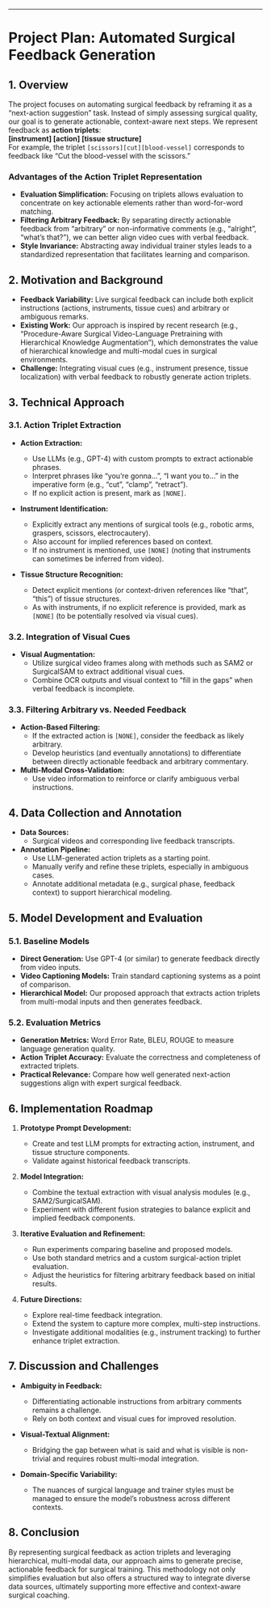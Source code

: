 <!-- ## Overview
The project focuses on automating surgical feedback generation, reframing it as a "next-action suggestion" task. The goal is to go beyond assessing surgical action quality and instead suggest specific next steps, which aligns with how trainers often provide feedback and supports higher-level planning. To achieve this, the model would generate action triplets [instrument][action][tissue structure] (paper). For example, [scissors][cut][blood-vessel] refers to feedback like "Cut the blood-vessel with the scissors".
Using these action triplets to represent feedback has advantages:
- Better evaluation: Evaluation can focus on the correctness of action triplets instead of word-to-word comparisons, reducing variations.
- Separation of "needed" from "arbitrary" feedback: "Arbitrary" feedback (e.g., "alright", "what's that?") complicates video and feedback mapping.
- Feedback delivery style invariant: Feedback styles vary by surgeon, and this approach normalizes representation, facilitating learning.

To form a dataset of action triplets, we would filter out "arbitrary" feedback using an LLM and prompt it to generate action triplets for each "needed" feedback instance.

On the technical side, we propose utilizing a hierarchical knowledge augmentation approach inspired by paper, "Procedure-Aware Surgical Video-Language Pretraining with Hierarchical Knowledge Augmentation". This method addresses domain-specific challenges in aligning textual and visual representations by enriching and refining hierarchical text inputs using an LLM. Similarly, we aim to correct, summarize, and enrich feedback representations to support action triplet generation and alignment with surgical video data.

Below is a revised version of your plan that integrates the key discussion points from your Slack messages and refines the initial overview into a more detailed roadmap. You can use this as your updated **plan.md**: -->

---

# Project Plan: Automated Surgical Feedback Generation

## 1. Overview
The project focuses on automating surgical feedback by reframing it as a “next-action suggestion” task. Instead of simply assessing surgical quality, our goal is to generate actionable, context-aware next steps. We represent feedback as **action triplets**:  
**[instrument] [action] [tissue structure]**  
For example, the triplet `[scissors][cut][blood-vessel]` corresponds to feedback like “Cut the blood-vessel with the scissors.”

### Advantages of the Action Triplet Representation
- **Evaluation Simplification:** Focusing on triplets allows evaluation to concentrate on key actionable elements rather than word-for-word matching.
- **Filtering Arbitrary Feedback:** By separating directly actionable feedback from “arbitrary” or non-informative comments (e.g., “alright”, “what’s that?”), we can better align video cues with verbal feedback.
- **Style Invariance:** Abstracting away individual trainer styles leads to a standardized representation that facilitates learning and comparison.

## 2. Motivation and Background
- **Feedback Variability:** Live surgical feedback can include both explicit instructions (actions, instruments, tissue cues) and arbitrary or ambiguous remarks.  
- **Existing Work:** Our approach is inspired by recent research (e.g., “Procedure-Aware Surgical Video-Language Pretraining with Hierarchical Knowledge Augmentation”), which demonstrates the value of hierarchical knowledge and multi-modal cues in surgical environments.
- **Challenge:** Integrating visual cues (e.g., instrument presence, tissue localization) with verbal feedback to robustly generate action triplets.

## 3. Technical Approach

### 3.1. Action Triplet Extraction
- **Action Extraction:**  
  - Use LLMs (e.g., GPT-4) with custom prompts to extract actionable phrases.  
  - Interpret phrases like “you’re gonna…”, “I want you to…” in the imperative form (e.g., “cut”, “clamp”, “retract”).  
  - If no explicit action is present, mark as `[NONE]`.

- **Instrument Identification:**  
  - Explicitly extract any mentions of surgical tools (e.g., robotic arms, graspers, scissors, electrocautery).  
  - Also account for implied references based on context.  
  - If no instrument is mentioned, use `[NONE]` (noting that instruments can sometimes be inferred from video).

- **Tissue Structure Recognition:**  
  - Detect explicit mentions (or context-driven references like “that”, “this”) of tissue structures.  
  - As with instruments, if no explicit reference is provided, mark as `[NONE]` (to be potentially resolved via visual cues).

### 3.2. Integration of Visual Cues
- **Visual Augmentation:**  
  - Utilize surgical video frames along with methods such as SAM2 or SurgicalSAM to extract additional visual cues.  
  - Combine OCR outputs and visual context to “fill in the gaps” when verbal feedback is incomplete.

### 3.3. Filtering Arbitrary vs. Needed Feedback
- **Action-Based Filtering:**  
  - If the extracted action is `[NONE]`, consider the feedback as likely arbitrary.  
  - Develop heuristics (and eventually annotations) to differentiate between directly actionable feedback and arbitrary commentary.
- **Multi-Modal Cross-Validation:**  
  - Use video information to reinforce or clarify ambiguous verbal instructions.

## 4. Data Collection and Annotation
- **Data Sources:**  
  - Surgical videos and corresponding live feedback transcripts.
- **Annotation Pipeline:**  
  - Use LLM-generated action triplets as a starting point.
  - Manually verify and refine these triplets, especially in ambiguous cases.
  - Annotate additional metadata (e.g., surgical phase, feedback context) to support hierarchical modeling.

## 5. Model Development and Evaluation

### 5.1. Baseline Models
- **Direct Generation:** Use GPT-4 (or similar) to generate feedback directly from video inputs.
- **Video Captioning Models:** Train standard captioning systems as a point of comparison.
- **Hierarchical Model:** Our proposed approach that extracts action triplets from multi-modal inputs and then generates feedback.

### 5.2. Evaluation Metrics
- **Generation Metrics:** Word Error Rate, BLEU, ROUGE to measure language generation quality.
- **Action Triplet Accuracy:** Evaluate the correctness and completeness of extracted triplets.
- **Practical Relevance:** Compare how well generated next-action suggestions align with expert surgical feedback.

## 6. Implementation Roadmap
1. **Prototype Prompt Development:**  
   - Create and test LLM prompts for extracting action, instrument, and tissue structure components.
   - Validate against historical feedback transcripts.

2. **Model Integration:**  
   - Combine the textual extraction with visual analysis modules (e.g., SAM2/SurgicalSAM).
   - Experiment with different fusion strategies to balance explicit and implied feedback components.

3. **Iterative Evaluation and Refinement:**  
   - Run experiments comparing baseline and proposed models.
   - Use both standard metrics and a custom surgical-action triplet evaluation.
   - Adjust the heuristics for filtering arbitrary feedback based on initial results.

4. **Future Directions:**  
   - Explore real-time feedback integration.
   - Extend the system to capture more complex, multi-step instructions.
   - Investigate additional modalities (e.g., instrument tracking) to further enhance triplet extraction.

## 7. Discussion and Challenges
- **Ambiguity in Feedback:**  
  - Differentiating actionable instructions from arbitrary comments remains a challenge.  
  - Rely on both context and visual cues for improved resolution.
  
- **Visual-Textual Alignment:**  
  - Bridging the gap between what is said and what is visible is non-trivial and requires robust multi-modal integration.
  
- **Domain-Specific Variability:**  
  - The nuances of surgical language and trainer styles must be managed to ensure the model’s robustness across different contexts.

## 8. Conclusion
By representing surgical feedback as action triplets and leveraging hierarchical, multi-modal data, our approach aims to generate precise, actionable feedback for surgical training. This methodology not only simplifies evaluation but also offers a structured way to integrate diverse data sources, ultimately supporting more effective and context-aware surgical coaching.
